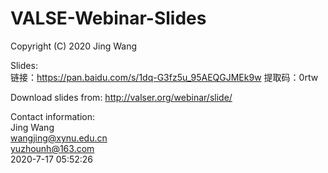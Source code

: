 # VALSE-Webinar-Slides
Copyright (C) 2020 Jing Wang

Slides:  
链接：https://pan.baidu.com/s/1dq-G3fz5u_95AEQGJMEk9w 
提取码：0rtw

Download slides from: http://valser.org/webinar/slide/

Contact information:  
Jing Wang  
wangjing@xynu.edu.cn  
yuzhounh@163.com  
2020-7-17 05:52:26
